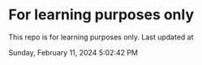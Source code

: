 # For learning purposes only
This repo is for learning purposes only.
Last updated at

Sunday, February 11, 2024 5:02:42 PM

